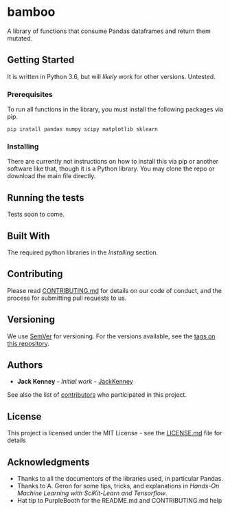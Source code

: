 # bamboo

A library of functions that consume Pandas dataframes and return them mutated.

## Getting Started

It is written in Python 3.6, but will *likely* work for other versions. Untested.

### Prerequisites

To run all functions in the library, you must install the following packages via pip.
```
pip install pandas numpy scipy matplotlib sklearn
```

### Installing

There are currently not instructions on how to install this via pip or another software like that, though it is a Python library. 
You may clone the repo or download the main file directly.

## Running the tests

Tests soon to come.

## Built With

The required python libraries in the *Installing* section.

## Contributing

Please read [CONTRIBUTING.md]() for details on our code of conduct, and the process for submitting pull requests to us.

## Versioning

We use [SemVer](http://semver.org/) for versioning. For the versions available, see the [tags on this repository](https://github.com/your/project/tags). 

## Authors

* **Jack Kenney** - *Initial work* - [JackKenney](https://github.com/JackKenney)

See also the list of [contributors](https://github.com/your/project/contributors) who participated in this project.

## License

This project is licensed under the MIT License - see the [LICENSE.md](LICENSE.md) file for details

## Acknowledgments

* Thanks to all the documentors of the libraries used, in particular Pandas.
* Thanks to A. Geron for some tips, tricks, and explanations in _Hands-On Machine Learning with SciKit-Learn and Tensorflow_.
* Hat tip to PurpleBooth for the README.md and CONTRIBUTING.md help
